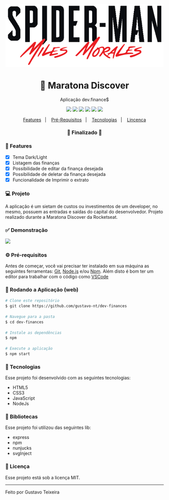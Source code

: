 <h4 align="center">
  <img src="https://github.com/gustavo-nt/spider-man/blob/master/public/assets/img/logo.png" alt="logo" height="200px"/>
</h4>

<h1 align="center">
    🚀 Maratona Discover
</h1>

<p align="center">Aplicação dev.finance$</p>

<p align="center">
  <img src="https://img.shields.io/static/v1?label=node&message=12.13.1&color=339933&logo=node.js" />
  <img src="https://img.shields.io/static/v1?label=html&message=5.0&color=61DAFB&logo=html" />
  <img src="https://img.shields.io/static/v1?label=css&message=3.0&color=0088CC&logo=css" />
  <img src="https://img.shields.io/static/v1?label=js&message=ecma2018&color=yellow&logo=javascript" />
  <img src="https://img.shields.io/badge/last%21commit-february-important" />
  <img src="https://img.shields.io/badge/license-MIT-success"/>
</p>

<p align="center">
  <a href="#-features">Features</a>&nbsp;&nbsp;&nbsp;|&nbsp;&nbsp;&nbsp;
  <a href="#-pré-requisitos">Pré-Requisitos</a>&nbsp;&nbsp;&nbsp;|&nbsp;&nbsp;&nbsp;
  <a href="#-tecnologias">Tecnologias</a>&nbsp;&nbsp;&nbsp;|&nbsp;&nbsp;&nbsp;
  <a href="#-licença">Lincença</a>
</p>

<h3 align="center"> 
🚧  Finalizado  🚧
</h3>

### 📎 Features 

- [x] Tema Dark/Light
- [x] Listagem das finanças
- [x] Possibilidade de editar da finança desejada
- [x] Possibilidade de deletar da finança desejada
- [x] Funcionalidade de Imprimir o extrato

### 💻 Projeto

A aplicação é um sietam de custos ou investimentos de um developer, no mesmo, possuem as entradas e saídas do capital do desenvolvedor. Projeto realizado durante a Maratona Discover da Rocketseat.

### ✅ Demonstração
<img src="https://github.com/gustavo-nt/dev-finances/blob/master/public/assets/github/dev.finances-github.PNG" />

### ⚙ Pré-requisitos

Antes de começar, você vai precisar ter instalado em sua máquina as seguintes ferramentas:
[Git](https://git-scm.com), [Node.js](https://nodejs.org/en/) e/ou [Npm](https://www.npmjs.com/get-npm). 
Além disto é bom ter um editor para trabalhar com o código como [VSCode](https://code.visualstudio.com/)

### 📗 Rodando a Aplicação (web)

```bash
# Clone este repositório
$ git clone https://github.com/gustavo-nt/dev-finances

# Navegue para a pasta
$ cd dev-finances

# Instale as dependências
$ npm

# Execute a aplicação
$ npm start
```

### 🚀 Tecnologias

Esse projeto foi desenvolvido com as seguintes tecnologias:

- HTML5
- CSS3
- JavaScript
- NodeJs

### 📕 Bibliotecas

Esse projeto foi utilizou das seguintes lib:

- express
- npm
- nunjucks
- svgInject

### 📝 Licença

Esse projeto está sob a licença MIT.

<hr/>

Feito por Gustavo Teixeira
